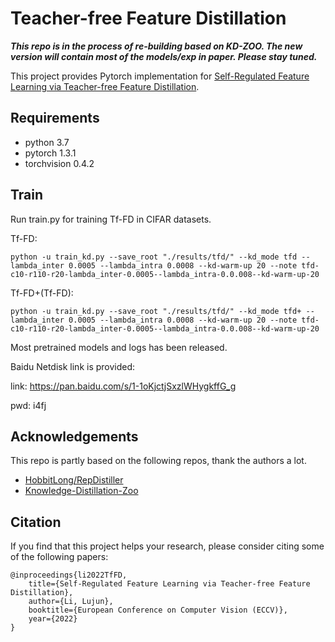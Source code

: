 # Teacher-free Feature Distillation
***This repo is in the process of re-building based on KD-ZOO. The new version will contain most of the models/exp in paper. Please stay tuned.***

This project provides Pytorch implementation for [Self-Regulated Feature Learning via Teacher-free Feature Distillation](https://lilujunai.github.io/Teacher-free-Distillation/).


## Requirements
- python 3.7
- pytorch 1.3.1
- torchvision 0.4.2



## Train 
Run train.py for training Tf-FD in CIFAR datasets. 

Tf-FD:

`python -u train_kd.py --save_root "./results/tfd/" --kd_mode tfd --lambda_inter 0.0005 --lambda_intra 0.0008 --kd-warm-up 20 --note tfd-c10-r110-r20-lambda_inter-0.0005--lambda_intra-0.0.008--kd-warm-up-20`

Tf-FD+(Tf-FD):

`python -u train_kd.py --save_root "./results/tfd/" --kd_mode tfd+ --lambda_inter 0.0005 --lambda_intra 0.0008 --kd-warm-up 20 --note tfd-c10-r110-r20-lambda_inter-0.0005--lambda_intra-0.0.008--kd-warm-up-20`


Most pretrained models and logs has been released. 

Baidu Netdisk link is provided:

link: https://pan.baidu.com/s/1-1oKjctjSxzlWHygkffG_g

pwd: i4fj

## Acknowledgements
This repo is partly based on the following repos, thank the authors a lot.
- [HobbitLong/RepDistiller](https://github.com/HobbitLong/RepDistiller)
- [Knowledge-Distillation-Zoo](https://github.com/AberHu/Knowledge-Distillation-Zoo)

## Citation
If you find that this project helps your research, please consider citing some of the following papers:

```
@inproceedings{li2022TfFD,
    title={Self-Regulated Feature Learning via Teacher-free Feature Distillation},
    author={Li, Lujun},
    booktitle={European Conference on Computer Vision (ECCV)},
    year={2022}
}
```

